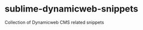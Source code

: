 sublime-dynamicweb-snippets
===========================

Collection of Dynamicweb CMS related snippets